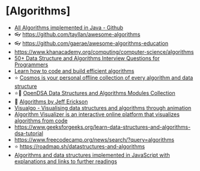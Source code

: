 # [Algorithms]

- [All Algorithms implemented in Java - Github](https://the-algorithms.com/es)
- 👓 <https://github.com/tayllan/awesome-algorithms>
- 👓 <https://github.com/gaerae/awesome-algorithms-education>
- <https://www.khanacademy.org/computing/computer-science/algorithms>
- [50+ Data Structure and Algorithms Interview Questions for Programmers](https://hackernoon.com/50-data-structure-and-algorithms-interview-questions-for-programmers-b4b1ac61f5b0)
- [Learn how to code and build efficient algorithms](https://www.spoj.com/)
- ⭐ [Cosmos is your personal offline collection of every algorithm and data structure](https://github.com/OpenGenus/cosmos)
- ⭐📕 [OpenDSA Data Structures and Algorithms Modules Collection](https://opendsa-server.cs.vt.edu/ODSA/Books/Everything/html/)
- 📕 [Algorithms by Jeff Erickson](http://jeffe.cs.illinois.edu/teaching/algorithms/)
- [Visualgo - Visualising data structures and algorithms through animation](https://visualgo.net)
- [Algorithm Visualizer is an interactive online platform that visualizes algorithms from code](https://algorithm-visualizer.org/)
- <https://www.geeksforgeeks.org/learn-data-structures-and-algorithms-dsa-tutorial>
- <https://www.freecodecamp.org/news/search/?query=algorithms>
- ⭐ <https://roadmap.sh/datastructures-and-algorithms>
- [Algorithms and data structures implemented in JavaScript with explanations and links to further readings](https://github.com/trekhleb/javascript-algorithms)
